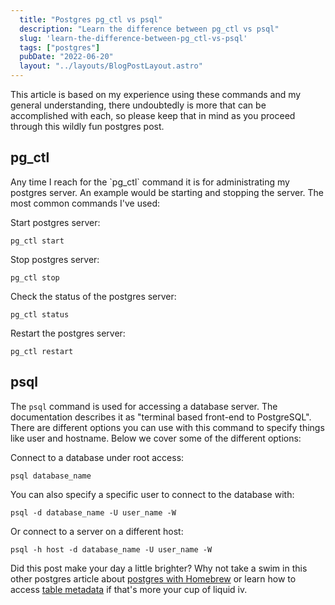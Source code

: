 ```yaml
---
  title: "Postgres pg_ctl vs psql"
  description: "Learn the difference between pg_ctl vs psql"
  slug: 'learn-the-difference-between-pg_ctl-vs-psql'
  tags: ["postgres"]
  pubDate: "2022-06-20"
  layout: "../layouts/BlogPostLayout.astro"
---
```


This article is based on my experience using these commands and my general understanding, there undoubtedly is more that can be accomplished with each, so please keep that in mind as you proceed through this wildly fun postgres post.

<h2>pg_ctl</h2>
Any time I reach for the `pg_ctl` command it is for administrating my postgres server. An example would be starting and stopping the server. The most common commands I've used:

Start postgres server:
```
pg_ctl start
```

Stop postgres server:
```
pg_ctl stop
```

Check the status of the postgres server:
```
pg_ctl status
```

Restart the postgres server:
```
pg_ctl restart
```



<h2>psql</h2>

The `psql` command is used for accessing a database server. The documentation describes it as "terminal based front-end to PostgreSQL". There are different options you can use with this command to specify things like user and hostname. Below we cover some of the different options:

Connect to a database under root access:
```
psql database_name
```

You can also specify a specific user to connect to the database with:
```
psql -d database_name -U user_name -W
```

Or connect to a server on a different host:
```
psql -h host -d database_name -U user_name -W	
```

Did this post make your day a little brighter? Why not take a swim in this other postgres article about [postgres with Homebrew](https://tinytechtuts.com/2022-start-stop-restart-postgres-redis-homebrew) or learn how to access [table metadata](https://tinytechtuts.com/2022-get-column-names-and-types-postgres) if that's more your cup of liquid iv.
